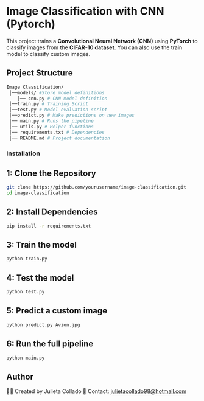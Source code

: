 # Image Classification with CNN (Pytorch)

This project trains a **Convolutional Neural Network (CNN)** using **PyTorch** to classify images from the **CIFAR-10 dataset**. You can also use the train model to classify custom images.

## Project Structure
```bash
Image Classification/ 
 │──models/ #Store model definitions
    │── cnn.py # CNN model definition
 │──train.py # Training Script
 │──test.py # Model evaluation script
 │──predict.py # Make predictions on new images
 │── main.py # Runs the pipeline
 │── utils.py # Helper functions
 │── requirements.txt # Dependencies
 │── README.md # Project documentation
```
 
 ### Installation

 ## 1: **Clone the Repository**
```bash
git clone https://github.com/yourusername/image-classification.git
cd image-classification
```
## 2: Install Dependencies
```bash
pip install -r requirements.txt
```

## 3: Train the model
```bash
python train.py
```

## 4: Test the model
``` bash
python test.py
```

## 5: Predict a custom image
```bash
python predict.py Avion.jpg
```

## 6: Run the full pipeline
```bash
python main.py
```

## Author
👨‍💻 Created by Julieta Collado
📧 Contact: julietacollado98@hotmail.com